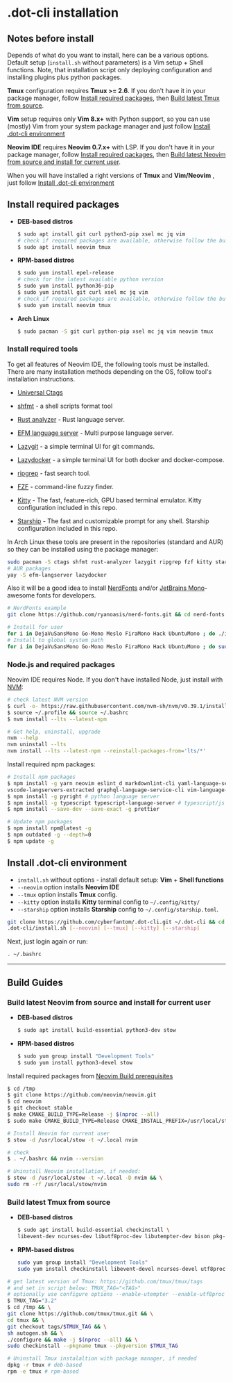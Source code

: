# .dot-cli installation

## Notes before install

Depends of what do you want to install, here can be a various options. Default setup (`install.sh` without parameters) is a Vim setup + Shell functions. Note, that installation script only deploying configuration and installing plugins plus python packages.

**Tmux** configuration requires **Tmux >= 2.6**. If you don't have it in your package manager, follow [Install required packages](#install-required-packages),
then [Build latest Tmux from source](#build-latest-tmux-from-source).

**Vim** setup requires only **Vim 8.x+** with Python support, so you can use (mostly) Vim from your system package manager and just follow [Install .dot-cli environment](#install-.dot-cli-environment)

**Neovim IDE** requires **Neovim 0.7.x+** with LSP. If you don't have it in your package manager, follow [Install required packages](#install-required-packages),
then [Build latest Neovim from source and install for current user](#build-latest-neovim-from-source-and-install-for-current-user).

When you will have installed a right versions of **Tmux** and **Vim/Neovim** , just follow [Install .dot-cli environment](#install-.dot-cli-environment)

## Install required packages

- **DEB-based distros**

  ```bash
  $ sudo apt install git curl python3-pip xsel mc jq vim
  # check if required packages are available, otherwise follow the build guide
  $ sudo apt install neovim tmux
  ```

- **RPM-based distros**

  ```bash
  $ sudo yum install epel-release
  # check for the latest available python version
  $ sudo yum install python36-pip
  $ sudo yum install git curl xsel mc jq vim
  # check if required packages are available, otherwise follow the build guide
  $ sudo yum install neovim tmux
  ```

- **Arch Linux**

  ```bash
  $ sudo pacman -S git curl python-pip xsel mc jq vim neovim tmux
  ```

### Install required tools

To get all features of Neovim IDE, the following tools must be installed.
There are many installation methods depending on the OS, follow tool's installation
instructions.

- [Universal Ctags](https://github.com/universal-ctags/ctags)

- [shfmt](https://github.com/mvdan/sh) - a shell scripts format tool

- [Rust analyzer](https://github.com/rust-analyzer/rust-analyzer) - Rust language server.

- [EFM language server](https://github.com/mattn/efm-langserver) - Multi purpose language server.

- [Lazygit](https://github.com/jesseduffield/lazygit#installation) - a simple terminal UI for git commands.

- [Lazydocker](https://github.com/jesseduffield/lazydocker#installation) - a simple terminal UI for both docker and docker-compose.

- [ripgrep](https://github.com/BurntSushi/ripgrep#installation) - fast search tool.

- [FZF](https://github.com/junegunn/fzf) - command-line fuzzy finder.

- [Kitty](https://sw.kovidgoyal.net/kitty/binary/) - The fast, feature-rich, GPU based terminal emulator. Kitty configuration included in this repo.

- [Starship](https://starship.rs/) - The fast and customizable prompt for any shell. Starship configuration included in this repo.

In Arch Linux these tools are present in the repositories (standard and AUR) so they can be installed using the package manager:

```bash
sudo pacman -S ctags shfmt rust-analyzer lazygit ripgrep fzf kitty starship
# AUR packages
yay -S efm-langserver lazydocker
```

Also it will be a good idea to install [NerdFonts](https://github.com/ryanoasis/nerd-fonts) and/or [JetBrains Mono](https://www.jetbrains.com/lp/mono/)- awesome fonts for developers.

```bash
# NerdFonts example
git clone https://github.com/ryanoasis/nerd-fonts.git && cd nerd-fonts

# Install for user
for i in DejaVuSansMono Go-Mono Meslo FiraMono Hack UbuntuMono ; do ./install.sh -U "$i" ; done
# Install to global system path
for i in DejaVuSansMono Go-Mono Meslo FiraMono Hack UbuntuMono ; do sudo ./install.sh -S "$i" ; done
```

### Node.js and required packages

Neovim IDE requires Node. If you don't have installed Node, just install with [NVM](https://github.com/nvm-sh/nvm):

```bash
# check latest NVM version
$ curl -o- https://raw.githubusercontent.com/nvm-sh/nvm/v0.39.1/install.sh | bash
$ source ~/.profile && source ~/.bashrc
$ nvm install --lts --latest-npm

# Get help, uninstall, upgrade
nvm --help
nvm uninstall --lts
nvm install --lts --latest-npm --reinstall-packages-from='lts/*'
```

Install required npm packages:

```bash
# Install npm packages
$ npm install -g yarn neovim eslint_d markdownlint-cli yaml-language-server bash-language-server \
vscode-langservers-extracted graphql-language-service-cli vim-language-server
$ npm install -g pyright # python language server
$ npm install -g typescript typescript-language-server # typescript/js language server
$ npm install --save-dev --save-exact -g prettier

# Update npm packages
$ npm install npm@latest -g
$ npm outdated -g --depth=0
$ npm update -g
```

## Install .dot-cli environment

- `install.sh` without options - install default setup: **Vim** + **Shell functions**
- `--neovim` option installs **Neovim IDE**
- `--tmux` option installs **Tmux** config.
- `--kitty` option installs **Kitty** terminal config to `~/.config/kitty/`
- `--starship` option installs **Starship** config to `~/.config/starship.toml`.

```bash
git clone https://github.com/cyberfantom/.dot-cli.git ~/.dot-cli && cd ~/
.dot-cli/install.sh [--neovim] [--tmux] [--kitty] [--starship]
```

Next, just login again or run:

```bash
. ~/.bashrc
```

---

## Build Guides

### Build latest Neovim from source and install for current user

- **DEB-based distros**

  ```bash
  $ sudo apt install build-essential python3-dev stow
  ```

- **RPM-based distros**

  ```bash
  $ sudo yum group install "Development Tools"
  $ sudo yum install python3-devel stow
  ```

Install required packages from [Neovim Build prerequisites](https://github.com/neovim/neovim/wiki/Building-Neovim#build-prerequisites)

```bash
$ cd /tmp
$ git clone https://github.com/neovim/neovim.git
$ cd neovim
$ git checkout stable
$ make CMAKE_BUILD_TYPE=Release -j $(nproc --all)
$ sudo make CMAKE_BUILD_TYPE=Release CMAKE_INSTALL_PREFIX=/usr/local/stow/nvim install

# Install Neovim for current user
$ stow -d /usr/local/stow -t ~/.local nvim

# check
$ . ~/.bashrc && nvim --version

# Uninstall Neovim installation, if needed:
$ stow -d /usr/local/stow -t ~/.local -D nvim && \
sudo rm -rf /usr/local/stow/nvim
```

### Build latest Tmux from source

- **DEB-based distros**

  ```bash
  $ sudo apt install build-essential checkinstall \
  libevent-dev ncurses-dev libutf8proc-dev libutempter-dev bison pkg-config
  ```

- **RPM-based distros**

  ```bash
  sudo yum group install "Development Tools"
  sudo yum install checkinstall libevent-devel ncurses-devel utf8proc-devel libutempter-devel bison pkg-config
  ```

```bash
# get latest version of Tmux: https://github.com/tmux/tmux/tags
# and set in script below: TMUX_TAG="<TAG>"
# optionally use configure options --enable-utempter --enable-utf8proc
$ TMUX_TAG="3.2"
$ cd /tmp && \
git clone https://github.com/tmux/tmux.git && \
cd tmux && \
git checkout tags/$TMUX_TAG && \
sh autogen.sh && \
./configure && make -j $(nproc --all) && \
sudo checkinstall --pkgname tmux --pkgversion $TMUX_TAG

# Uninstall Tmux instalaltion with package manager, if needed
dpkg -r tmux # deb-based
rpm -e tmux # rpm-based
```
